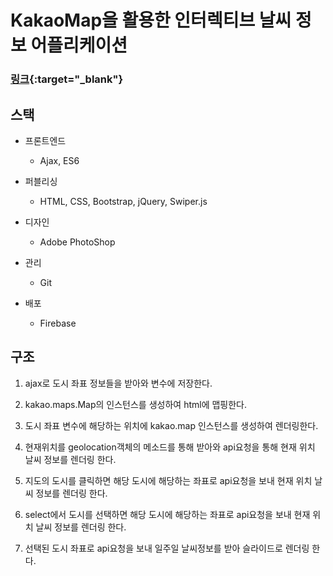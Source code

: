 # KakaoMap을 활용한 인터렉티브 날씨 정보 어플리케이션

### [링크](https://eeong-weather.web.app){:target="_blank"}

## 스택

 - 프론트엔드  
	- Ajax, ES6 
 
 - 퍼블리싱
	- HTML, CSS, Bootstrap, jQuery, Swiper.js

 - 디자인
	- Adobe PhotoShop

 - 관리
	- Git

 - 배포
	- Firebase

## 구조

 1. ajax로 도시 좌표 정보들을 받아와 변수에 저장한다.

 2. kakao.maps.Map의 인스턴스를 생성하여 html에 맵핑한다. 

 3. 도시 좌표 변수에 해당하는 위치에 kakao.map 인스턴스를 생성하여 렌더링한다.

 4. 현재위치를 geolocation객체의 메소드를 통해 받아와 api요청을 통해 현재 위치 날씨 정보를 렌더링 한다.

 5. 지도의 도시를 클릭하면 해당 도시에 해당하는 좌표로 api요청을 보내 현재 위치 날씨 정보를 렌더링 한다.

 6. select에서 도시를 선택하면 해당 도시에 해당하는 좌표로 api요청을 보내 현재 위치 날씨 정보를 렌더링 한다.
 
 7. 선택된 도시 좌표로 api요청을 보내 일주일 날씨정보를 받아 슬라이드로 렌더링 한다.

 